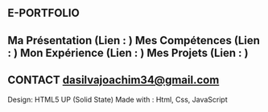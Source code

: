 E-PORTFOLIO
--
Ma Présentation (Lien : )
Mes Compétences (Lien : )
Mon Expérience (Lien : )
Mes Projets (Lien : )
--
CONTACT
dasilvajoachim34@gmail.com
--
Design: HTML5 UP (Solid State)
Made with : Html, Css, JavaScript
